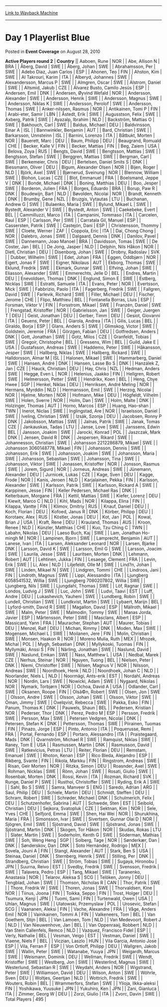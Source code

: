 
---
[Link to Wayback Machine](https://web.archive.org/web/20171029160936/https://magic.wizards.com/en/articles/archive/event-coverage/day-1-playerlist-blue-2010-08-28)

[_metadata_:description]:- "Active Players round 2CountryAaboen, RuneNORAbe, Allison NBRAÅberg, DavidSWEÅberg, JohanSWEAbrahamsson, PerSWEAdebo Diaz, Juan CarlosESPAhonen, TeoFINAhston, KimSWEAl Takrouri, KarimITAAlberyd, JohannesSWE"
[_metadata_:generator]:- "Drupal 7 (http://drupal.org)"
[_metadata_:node]:- "454996"
[_metadata_:publish_date]:- "2010-08-28"
[_metadata_:source]:- "div-main-content"
[_metadata_:title]:- "Day 1 Playerlist Blue"
[_metadata_:wayback_capture_timestamp]:- "2017-10-29 16:09:36"
[_metadata_:wayback_raw_url]:- "https://web.archive.org/web/20171029160936id_/https://magic.wizards.com/en/articles/archive/event-coverage/day-1-playerlist-blue-2010-08-28"
[_metadata_:wayback_url]:- "https://magic.wizards.com/en/articles/archive/event-coverage/day-1-playerlist-blue-2010-08-28"
---


Day 1 Playerlist Blue
=====================



 Posted in **Event Coverage**
 on August 28, 2010 












 **Active Players round 2** | **Country** || Aaboen, Rune | NOR |
| Abe, Allison N | BRA |
| Åberg, David | SWE |
| Åberg, Johan | SWE |
| Abrahamsson, Per | SWE |
| Adebo Diaz, Juan Carlos | ESP |
| Ahonen, Teo | FIN |
| Ahston, Kim | SWE |
| Al Takrouri, Karim | ITA |
| Alberyd, Johannes | SWE |
| Alexandersson, Marcus P | SWE |
| Almgren, Oscar | SWE |
| Alstrom, Daniel | SWE |
| Altsmid, Jakub | CZE |
| Álvarez Busto, Camilo Jesús | ESP |
| Andersen, Emil | DNK |
| Andersen, Øyvind Wefald | NOR |
| Andersson, Alexander | SWE |
| Andersson, Henrik | SWE |
| Andersson, Magnus | SWE |
| Andersson, Niklas K | SWE |
| Andersson, Perolof | SWE |
| Andersson, Thomas | SWE |
| Anker-nilssen, Rasmus | NOR |
| Antikainen, Tomi P | FIN |
| Arabi-eter, Samir | LBN |
| Åstedt, Erik | SWE |
| Augusstson, Felix | SWE |
| Axberg, Patrik | SWE |
| Ayazalp, Ibrahim | NLD |
| Backström, Mattias O | SWE |
| Bakhouch, Carl | SWE |
| Baldus, Michael | DEU |
| Baldvinsson, Einar A | ISL |
| Bannwinkler, Benjamin | AUT |
| Bard, Christian | SWE |
| Barkarsson, Unnsteinn | ISL |
| Barnini, Lorenzo | ITA |
| Båtbukt, Morten | NOR |
| Bauerett, Marc | DEU |
| Baum, Philipp | DEU |
| Beaugrand, Romuald | CHE |
| Becker, Kalle V | FIN |
| Becker, Mattias | FIN |
| Beg, Zaiem | USA |
| Belova, Zoya | RUS |
| Bengts, David | SWE |
| Bengtsson, Mattias | SWE |
| Bengtsson, Stefan | SWE |
| Berggren, Mattias | SWE |
| Bergman, Carl | SWE |
| Berkemeier, Chris | DEU |
| Bertelsen, Daniel Smits S | DNK |
| Biessmann, Oliver | DEU |
| Bigum, Alexander Olsen | NOR |
| Bijen, Roger | NLD |
| Björk, Axel | SWE |
| Bjørnerud, Sveinung | NOR |
| Blennow, William | SWE |
| Blohon, Lucas | CZE |
| Blot, Emmanuel | FRA |
| Boelsmand, Jeppe V | DNK |
| Bonde, Michael | DNK |
| Boning, Matthias | DEU |
| Boo, Jesper | SWE |
| Borderon, Julien | FRA |
| Borges, Eduardo | BRA |
| Borup, Paw R | DNK |
| Boudewijn, Bart | NLD |
| Bøvolden, Nicolai | NOR |
| Brandt, Kenneth | DNK |
| Brumby, Gene | NZL |
| Bruzgis, Vytautas | LTU |
| Buchanan, Andrew G | SWE |
| Bulaenko, Maria | SWE |
| Bylund, Mikael L | SWE |
| Bystedt, Alexander V | SWE |
| Bystedt, Anton | SWE |
| Caekebeke, Evert | BEL |
| Cammilluzzi, Marco | ITA |
| Campanini, Tommaso | ITA |
| Carcelen, Raul | ESP |
| Carlsson, Per | SWE |
| Carratala Gil, Manuel | ESP |
| Cassersten, Patrik | SWE |
| Castejón, Dani | ESP |
| Christensson, Thommy | SWE |
| Cloete, Werner | ZAF |
| Coppola, Eric | ITA |
| Dai, Chong Chong | NOR |
| Dalebro, Jonas | SWE |
| Dalgaard, Dennis | DNK |
| Danilov, Pavel | SWE |
| Dannemann, Joao Manoel | BRA |
| Davidsson, Tomas | SWE |
| De Coster, Jan | BEL |
| De Jong, Jasper | NLD |
| Delphin, Nils Håkon | NOR |
| Dietl, Christian | DEU |
| Disenborg, Johan | SWE |
| Drobny, Radoslav | SVK |
| Dubber, Wilhelm | SWE |
| Edet, Johan | FRA |
| Eggen, Oddbjørn | NOR |
| Eigert, Jonas F | SWE |
| Eigner, Nikolaus | AUT |
| Ekborg, Thomas | SWE |
| Eklund, Fredrik | SWE |
| Ekmark, Gunnar | SWE |
| Elfving, Johan | SWE |
| Eliasson, Alexander | SWE |
| Emmerechts, Jelle D | BEL |
| Endres, Martin | DEU |
| Enevoldsen, Thomas | DNK |
| Englund, Simon E | SWE |
| Estberg, Nicklas | SWE |
| Estratti, Samuele | ITA |
| Evans, Peter | NOR |
| Evertsson, Mick | SWE |
| Fabbrizio, Paolo | ITA |
| Fagerberg, Fredrik | SWE |
| Fallgren, David | SWE |
| Farlevik, Richard | SWE |
| Filler, Michael | DEU |
| Fischer, Jerome | CHE |
| Flipo, Matthieu | BEL |
| Fontanella Borras, Lluis | ESP |
| Forsman, Viktor V | FIN |
| Forsstrom, Mikael | SWE |
| Franzén, Daniel | SWE |
| Frengstad, Kristoffer | NOR |
| Gabrielsson, Jan | SWE |
| Geiger, Juergen T | DEU |
| Geist, Jonathan | DEU |
| Gerber, Timm | DEU |
| Gesiot, Giovanni | ITA |
| Geuens, Peter | BEL |
| Giarola, Andrea | ITA |
| Gilis, Lucas | BEL |
| Giraldo, Borja | ESP |
| Glans, Anders S | SWE |
| Glimskog, Victor | SWE |
| Goldstein, Jeremie | FRA |
| Görzgen, Fabian | DEU |
| Gotfredsen, Anders | DNK |
| Gott, Jonathan | SWE |
| Gotz, Milos | CZE |
| Granfeldt, Tobias | SWE |
| Gregoir, Christophe | BEL |
| Gressens, Wim | BEL |
| Guild, Jake E | USA |
| Gustafsson, Andreas | SWE |
| Haddemo, Peter | SWE |
| Håkansson, Jesper | SWE |
| Hallberg, Niklas | SWE |
| Hallberg, Rickard | SWE |
| Halldorsson, Almar M | ISL |
| Halonen, Mikael | SWE |
| Hammarberg, Daniel | SWE |
| Hansen, André | DNK |
| Hansen, Lasse Bo S | DNK |
| Hanzálek Z, Jan | CZE |
| Hauck, Christian | DEU |
| Hay, Chris | NZL |
| Hedman, Anders | SWE |
| Heggø, Even L | NOR |
| Helenius, Jaakko | FIN |
| Hellgren, Robert | SWE |
| Helmersson, Petter | SWE |
| Hendrikx, Koen | BEL |
| Heng, Chye Hwee | SGP |
| Henkel, Niklas | DEU |
| Henriksen, André Meling | NOR |
| Hermans, Myrddin | NLD |
| Hermansson, Emil | SWE |
| Herzog, Nicolai | NOR |
| Hjelme, Morten | NOR |
| Hofmann, Mike | DEU |
| Högfeldt, Vilhelm | SWE |
| Holen, Sverre | NOR |
| Holm, Dan | SWE |
| Holm, Malte | DNK |
| Holzinger, Thomas | AUT |
| Horno, Marcos | ESP |
| Huang, Hao-shan | TWN |
| Inerot, Niclas | SWE |
| Inglingstad, Are | NOR |
| Israelsson, Daniel | SWE |
| Iveling, Christian | SWE |
| Izsák, Szonja | DEU |
| Jacobsen, Ronny P | DNK |
| Jakobsson, Mattias | SWE |
| Jalnas, Patrik | SWE |
| Janak, Tomas | CZE |
| Jankauskas, Tadas | LTU |
| Janse, Love | SWE |
| Janssens, Edwin | BEL |
| Jansson, Joakim | SWE |
| Jarocki, Konrad | POL |
| Jaszczak, Mark | DNK |
| Jensen, David R | DNK |
| Jespersen, Rikard | SWE |
| Johannesson, Christian | SWE |
| Johansson 2212286879, Mikael | SWE |
| Johansson 3060148778, Mikael | FIN |
| Johansson, Dennis | SWE |
| Johansson, Erik | SWE |
| Johansson, Joakim | SWE |
| Johansson, Maria | SWE |
| Johansson, Sebastian | SWE |
| Johansson, Tina | SWE |
| Johansson, Viktor | SWE |
| Jonassen, Kristoffer | NOR |
| Jonsson, Rasmus | SWE |
| Jorem, Sigurd | NOR |
| Jorneus, Andreas | SWE |
| Jünemann, Alexander | DEU |
| Jurnicek, Lukas | CZE |
| Kage, Sven | DEU |
| Kagge, Frode | NOR |
| Kanis, Jeroen | NLD |
| Karjalainen, Pekka | FIN |
| Karlsson, Alexander | SWE |
| Karlsson, Patrik | SWE |
| Karlsson, Rickard A | SWE |
| Karppinen, Jesse | FIN |
| Keller Pedersen, Michael Ras | DNK |
| Kelterbaum, Morgane | FRA |
| Kettil, Mattias | SWE |
| Kiefer, Lorenz | DEU |
| Kiewit, Marco C | NLD |
| Kihl, Mads | NOR |
| Kilappa, Elina | FIN |
| Kilappa, Vantte | FIN |
| Klimov, Dmitriy | RUS |
| Knauf, Daniel | DEU |
| Koch, Florian | DEU |
| Kofoed, Janus R | DNK |
| Körber, Philipp | DEU |
| Korotaev, Alex | RUS |
| Köstler, Jonas | DEU |
| Kot, Jan | POL |
| Kowal, Brian J | USA |
| Kraft, Rene | DEU |
| Krauland, Thomas | AUS |
| Kroon, Renee | NLD |
| Künzler, Matthias | CHE |
| Kuo, Tzu Ching C | TWN |
| Labahn, Nikolas | DEU |
| Laeso Buch, Kaj | SWE |
| Lam, Jonathan Ho-mingh M | NOR |
| Lampinen, Bjorn | SWE |
| Lamprecht, Benjamin | AUT |
| Lanese, Ivan | ITA |
| Larsen, Aleksander Leonard | NOR |
| Larsen, Bjarke | DNK |
| Larsson, David K | SWE |
| Larsson, Emil G | SWE |
| Larsson, Joacim | SWE |
| Laurila, Jesse | SWE |
| Lauritsen, Morten | DNK |
| Lehmann, Robert | AUT |
| Lehtinen, Jukka | FIN |
| Lesaege, Clement | FRA |
| Levin, Erik | SWE |
| Li, Alex | NLD |
| Liljefeldt, Olle M | SWE |
| Lind?n, Johan | SWE |
| Linden, Mikael N | SWE |
| Lindgren, Tommi | CHE |
| Lindroos, Jani | FIN |
| Lindroth, Magnus | SWE |
| Lippi, Alessandro | ITA |
| Ljungberg 6058541532, Willia | SWE |
| Ljungberg 7080207802, Willia | SWE |
| Ljungberg, Nils | SWE |
| Ljungdahl, Thomas | SWE |
| Löf, Ragnar | SWE |
| Londos, Ludvig J | SWE |
| Luc, John | SWE |
| Ludvi, Taavi | EST |
| Luff, Andre | DEU |
| Lukashevich, Yauheni | SWE |
| Lundberg, Robin | SWE |
| Lundell, Christian | SWE |
| Lundkvist, Martin | SWE |
| Lybaert, Marijn | BEL |
| Lyford-smith, David R | SWE |
| Magallon, David | ESP |
| Mällroth, Mikael | SWE |
| Malm, Peter | SWE |
| Malmodin, Tommy | SWE |
| Manas Jorda, Javier | ESP |
| Mårtensson, Peter | SWE |
| Masclans, Albert | ESP |
| Massicard, Yann | FRA |
| Mauracher, Stephan | AUT |
| Maurer, Tobias | DEU |
| Menzel, Ralf | DEU |
| Michan, Rimmy | DNK |
| Moden, Max | SWE |
| Mogensen, Michael L | SWE |
| Moilanen, Jere | FIN |
| Molin, Christian | SWE |
| Monsen, Haakon R | NOR |
| Moreno Mulia, Ruth | MEX |
| Mrozek, Michal | POL |
| Mygh, Sebastian | DNK |
| Myllykoski, Tuomas | FIN |
| Myllymäki, Anssi S | FIN |
| Närling, Jonathan | SWE |
| Naslund, David | SWE |
| Naslund, Emkan | SWE |
| Nass, Matthew L | USA |
| Nedbal, Marek | CZE |
| Nerhus, Steinar | NOR |
| Nguyen, Tuong | BEL |
| Nielsen, Peter | DNK |
| Niemi, Christoffer | SWE |
| Nilsen, Magnus V | NOR |
| Nilsson, Andreas | SWE |
| Noordhoek, Henk | NLD |
| Noordhoek, Johan C | NLD |
| Noorlander, Niels L | NLD |
| Noormägi, Ants-erik | EST |
| Nordahl, Andreas | NOR |
| Nordin, Lars | SWE |
| Nowicki, Adam | SWE |
| Nygaard, Nikolas | NOR |
| Nymark, Torbjørn | NOR |
| Ochoa, David A | USA |
| Odlander, Carl | SWE |
| Oksanen, Roope | FIN |
| Olsã©n, Robert | SWE |
| Olsen, Jon | SWE |
| Olsson, Andre | SWE |
| Olsson, Johan | SWE |
| Olsson, Viktor | SWE |
| Öman, Jimmy | SWE |
| Oxelqvist, Rebecca | SWE |
| Pakka, Esko | FIN |
| Panum, Thomas K | DNK |
| Pauwels, Shaun | BEL |
| Pedersen, Kristian | NOR |
| Pederser, Thor | DNK |
| Perez, Pedro M | ESP |
| Persson, Fredrik | SWE |
| Persson, Max | SWE |
| Petersen Vedgren, Nicolai | DNK |
| Petersen, Stefan K | DNK |
| Pettersson, Thomas | SWE |
| Piirainen, Tuomas | FIN |
| Pinazo, Jorge | ESP |
| Pinto, Antonio | ITA |
| Poquerusse, Remi | FRA |
| Portal, Fernando | ESP |
| Portaro, Alessandro | ITA |
| Praistegaard, Mads | DNK |
| Qvarnström, Michael R | SWE |
| Ramquist, Niklas | SWE |
| Raney, Tom E | USA |
| Rasmussen, Martin | DNK |
| Rasmusson, David | SWE |
| Ratkevicius, Petras | LTU |
| Reiter, Florian | DEU |
| Remstam, Emanuel | SWE |
| Rhoton, Kenan | ESP |
| Rico Bleda, Alejandro | ESP |
| Rikberg, Svante | FIN |
| Rikola, Markku | FIN |
| Ringstrom, Andreas | SWE |
| Risan, Geir Morten | NOR |
| Ritzka, Simon | DEU |
| Roasnder, Axel | SWE |
| Rohman, Nicklas | SWE |
| Rönn, Johan | SWE |
| Rosati, Giulio | SWE |
| Rosenbak, Morten | DNK |
| Rossi, Kevin | ITA |
| Rozman, Richard | SVK |
| Runge, Daniel P | SWE |
| Rusthoi, Christoffer | SWE |
| Ryding, Erik A | SWE |
| Sahl, Bo S | SWE |
| Samra, Manveer S | ENG |
| Saredo, Adrian | ARG |
| Saul, Philip | DEU |
| Schiele, Martin | DEU |
| Schmidt, Steffen | DEU |
| Schram, Robert | SWE |
| Schrøder, Michael | DNK |
| Schulmerich, Felix | DEU |
| Schutzenhofer, Sabrina | AUT |
| Schwede, Sten | EST |
| Seibold, Christian | DEU |
| Sejkora, Svatopluk | CZE |
| Sektnan, Kim | NOR |
| Sele, Yves | CHE |
| Selfjord, Emma | SWE |
| Shen, Hai Wei | NOR |
| Shurukhina, Maria | FRA |
| Simonsson, Ivar | SWE |
| Sivertsen, Gunnar Olai D | NOR |
| Sjögren, Emil | SWE |
| Sjöstrand, David | SWE |
| Sjöstrand, Jonas | SWE |
| Sjöstrand, Martin | DNK |
| Skogen, Tor Håkon | NOR |
| Skudas, Rokas | LTU |
| Slater, Martin | SWE |
| Soderholm, Kenth G | SWE |
| Söderman, Mathias | SWE |
| Soh, Weng Heng | SGP |
| Solberg, Tage | NOR |
| Sønderkær, Dan | DNK |
| Sønderskov, Dan | DNK |
| Soto Hernández, Rodrigo | MEX |
| Sovela, Jouni A | FIN |
| Stangl, Alexander | AUT |
| Stark, Ben S | USA |
| Steinaa, Daniel | DNK |
| Sternberg, Henrik | SWE |
| Stilling, Per | DNK |
| Strandberg, Christian | SWE |
| Ström, Tobias | SWE |
| Sugaya, Hironobu | JPN |
| Suurna, Reivo | EST |
| Svedby, Fredrik | SWE |
| Svensson, Fredrik | SWE |
| Talavera, Pedro | ESP |
| Tang, Mikael | SWE |
| Taranenko, Anastasia | NOR |
| Telarov, Aleksa S | SCG |
| Telöken, Jonny | DEU |
| Tengblad, Johan | SWE |
| Thomson, Nicholas R | CAN |
| Thor, Patrik | SWE |
| Thore, Fredrik W | SWE |
| Thoren, Jonas | SWE |
| Thorvaldsen, Kine | NOR |
| Tiinus, Joona | FIN |
| Toikka, Seppo | FIN |
| Trost, Holger | DEU |
| Tsumura, Kenji | JPN |
| Tuomi, Sami | FIN |
| Turtenwald, Owen | USA |
| Uhlan, Magnus | SWE |
| Ulatowski, Przemyslaw | POL |
| Urosevic, Stefan | SCG |
| Vaananen, Aleksi | FIN |
| Vache, Alexandre | FRA |
| Våge, Anders Emil | NOR |
| Vainikainen, Tommi A | FIN |
| Valkeneers, Tom | BEL |
| Van Goethem, Stijn | BEL |
| Van Lamoen, Tom | NLD |
| Van Medevoort, Robert J | NLD |
| Van Nieuwenhove, Jan | BEL |
| Van Oppenraaij, Robbert | NLD |
| Van Stein Callenfels, Remco | NLD |
| Vazquez, Francisco Fidel | ESP |
| Verly, Nathalie | BEL |
| Vesman, Veigo | EST |
| Vestman, Daniel | SWE |
| Viaene, Niels F | BEL |
| Viczian, Laszlo | HUN |
| Vila Garcia, Antonio Jose | ESP |
| Vila, Ferran F | ESP |
| Von Ortloff, Philipp | DEU |
| Wallgren, Jakob | SWE |
| Wallin, Peter | SWE |
| Watanabe, Yuuya | JPN |
| Weigardh, Marcus | SWE |
| Weismann, Dominik | DEU |
| Wellman, Fredrik | SWE |
| Wendt, Kristoffer | SWE |
| Westberg, Jon | SWE |
| Westerlind, Magnus | SWE |
| Westerlund, Sebastian R | SWE |
| Weydahl, Anders | NOR |
| Wigstrand, Peter | SWE |
| Williamson, David | DEU |
| Wilson, Anton | SWE |
| Wöhrle, Sven | DEU |
| Woltjes, Geertjan | NLD |
| Wottrich, Fredrik | SWE |
| Wouters, Robin | BEL |
| Wrammerfors, Stefan | SWE |
| Ylioja, Ilkka-aleksi | FIN |
| Yoshikawa, Yuusuke | JPN |
| Yukuhiro, Ken | JPN |
| Zani, Gianluca | ITA |
| Zimmer, Georg W | DEU |
| Zorzi, Giulio | ITA |
| Zvorc, Davin | SWE |
| Total Players | 495 |







